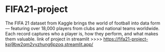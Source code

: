 # FIFA21-project
The FIFA 21 dataset from Kaggle brings the world of football into data form — featuring over 18,000 players from clubs and national teams worldwide. Each record captures who a player is, how they perform, and what makes them valuable.
link of project in streamlit >>>> https://fifa21-project-kpj9bw2qm2vyzhung6pzoq.streamlit.app/
